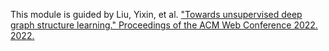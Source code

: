 This module is guided by Liu, Yixin, et al. ["Towards unsupervised deep graph structure learning." Proceedings of the ACM Web Conference 2022. 2022.](https://dl.acm.org/doi/abs/10.1145/3485447.3512186)
